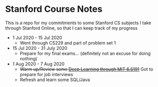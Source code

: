 # Stanford Course Notes

This is a repo for my commitments to some Stanford CS subjects I take through Stanford Online, so that I can keep track of my progress

- 1 Jul 2020 - 15 Jul 2020 
	- Went through CS229 and part of problem set 1
- 15 Jul 2020 - 31 July 2020
	- Prepare for my final exams... (definitely not an excuse for doing nothing)
- 1 Aug 2020 - 7 Aug 2020
	- ~~Warm up/Review some [Deep Learning through MIT 6.S191](http://introtodeeplearning.com/)~~  Got to prepare for job interviews
  - Refresh and learn some SQL/Java
  
